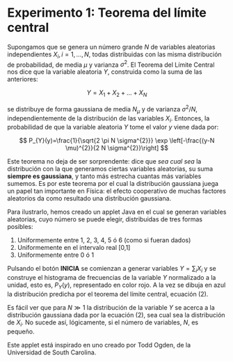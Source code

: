# Experimento 1: Teorema del límite central

Supongamos que se genera un número grande $N$ de variables aleatorias independientes $X_i, i=1,...,N$, todas distribuidas con las misma distribución de probabilidad, de media $\mu$ y varianza $\sigma^2$. El Teorema del Límite Central nos dice que la variable aleatoria $Y$, construida como la suma de las anteriores:

$$
Y=X_1 + X_2 +...+X_N
$$

se distribuye de forma gaussiana de media $N_\mu$ y de varianza $\sigma^2 /N$, independientemente de la distribución de las variables $X_i$. Entonces, la probabilidad de que la variable aleatoria $Y$ tome el valor $y$ viene dada por:

$$
P_{Y}(y)=\frac{1}{\sqrt{2 \pi N \sigma^{2}}} \exp \left[-\frac{(y-N \mu)^{2}}{2 N \sigma^{2}}\right]
$$

Este teorema no deja de ser sorprendente: dice que *sea cual sea* la distribución con la que generamos ciertas variables aleatorias, su suma **siempre es gaussiana**, y tanto más estrecha cuantas más variables sumemos. Es por este teorema por el cual la distribución gaussiana juega un papel tan importante en Física: el efecto cooperativo de muchas factores aleatorios da como resultado una distribución gaussiana.

Para ilustrarlo, hemos creado un applet Java en el cual se generan variables aleatorias, cuyo número se puede elegir, distribuidas de tres formas posibles:
1) Uniformemente entre 1, 2, 3, 4, 5 ó 6 (como si fueran dados)
2) Uniformemente en el intervalo real [0,1]
3) Uniformemente entre 0 ó 1

Pulsando el botón **INICIA** se comienzan a generar variables $Y=\sum_i X_i$ y se construye el histograma de frecuencias de la variable $Y$ normalizado a la unidad, esto es, $P_Y (y)$, representado en color rojo. A la vez se dibuja en azul la distribución predicha por el teorema del límite central, ecuación (2).

Es fácil ver que para $N \gg 1$ la distribución de la variable $Y$ se acerca a la distribución gaussiana dada por la ecuación (2), sea cual sea la distribución de $X_i$. No sucede así, lógicamente, si el número de variables, $N$, es pequeño.

Este applet está inspirado en uno creado por Todd Ogden, de la Universidad de South Carolina.
